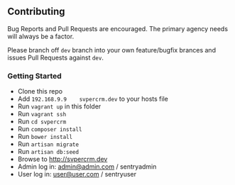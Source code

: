 ## Contributing

Bug Reports and Pull Requests are encouraged. The primary agency needs will always be a factor.

Please branch off ```dev``` branch into your own feature/bugfix brances and issues Pull Requests against ```dev```.

### Getting Started

* Clone this repo
* Add ```192.168.9.9    svpercrm.dev``` to your hosts file
* Run ```vagrant up``` in this folder
* Run ```vagrant ssh```
* Run ```cd svpercrm```
* Run ```composer install```
* Run ```bower install```
* Run ```artisan migrate```
* Run ```artisan db:seed```
* Browse to http://svpercrm.dev
* Admin log in: admin@admin.com / sentryadmin
* User log in: user@user.com / sentryuser
